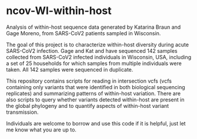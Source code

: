 # ncov-WI-within-host

Analysis of within-host sequence data generated by Katarina Braun and Gage Moreno, from SARS-CoV2 patients sampled in Wisconsin. 

The goal of this project is to characterize within-host diversity during acute SARS-CoV2 infection. Gage and Kat and have sequenced 142 samples collected from SARS-CoV2 infected individuals in Wisconsin, USA, including a set of 25 households for which samples from multiple individuals were taken. All 142 samples were sequenced in duplicate. 

This repository contains scripts for reading in intersection vcfs (vcfs containing only variants that were identified in both biological sequencing replicates) and summarizing patterns of within-host variation. There are also scripts to query whether variants detected within-host are present in the global phylogeny and to quantify aspects of within-host variant transmission. 

Individuals are welcome to borrow and use this code if it is helpful, just let me know what you are up to. 